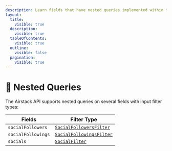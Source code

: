 ```yaml
---
description: Learn fields that have nested queries implemented within the Airstack API.
layout:
  title:
    visible: true
  description:
    visible: true
  tableOfContents:
    visible: true
  outline:
    visible: false
  pagination:
    visible: true
---
```


# 🥅 Nested Queries

The Airstack API supports nested queries on several fields with input filter types:

| Fields             | Filter Type                                                                 |
| ------------------ | --------------------------------------------------------------------------- |
| `socialFollowers`  | [`SocialFollowersFilter`](../api-reference/socialfollowers-api.md#filter)   |
| `socialFollowings` | [`SocialFollowingsFilter`](../api-reference/socialfollowings-api.md#filter) |
| `socials`          | [`SocialFilter`](../api-reference/socials-api.md#inputs-and-filters)        |
